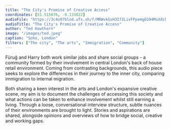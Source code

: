 ```yaml
---
title: "The City's Promise of Creative Access"
coordinates: [51.515076, -0.133022]
audioFile: "https://3c4s07blod.ufs.sh/f/MRWvkGsH3I72LivFPpemgEG94MsXdchOYzfRNPy6ADxwkepu"
audioTitle: "The City's Promise of Creative Access"
author: "Ted Hawthorn"
image: "/images/ted.jpeg"
caption: "Soho, London"
filters: ["The city", "The arts", "Immigration", "Community"]
---
```


Füruğ and Harry both work similar jobs and share social groups - a community formed by their involvement in central London's back of house retail environment. Coming from contrasting backgrounds, this audio piece seeks to explore the differences in their journey to the inner city, comparing immigration to internal migration.

Both sharing a keen interest in the arts and London's expansive creative scene, my aim is to document the challenges of accessing this society and what actions can be taken to enhance involvement whilst still earning a living. Through a loose, conversational interview structure, subtle nuances of their environments are brought to light. Stories and aspirations are shared, alongside opinions and overviews of how to bridge social, creative and working gaps.
